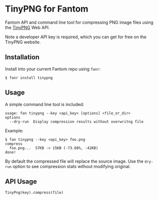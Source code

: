 # TinyPNG for Fantom

Fantom API and command line tool for compressing PNG image files using the
[TinyPNG](https://tinypng.com) Web API.

Note a developer API key is required, which you can get for free on the
TinyPNG website.

## Installation

Install into your current Fantom repo using `fanr`:

    $ fanr install tinypng

## Usage

A simple command line tool is included:

    usage: fan tinypng --key <api_key> [options] <file_or_dir>
    options
      --dry-run  Display compression results without overwritng file

Example:

    $ fan tinypng --key <api_key> foo.png
    compress
      foo.png...  57KB -> 15KB (-73.68%, -42KB)
    done!

By default the compressed file will replace the source image. Use the
`dry-run` option to see compression stats without modifying original.


## API Usage

    TinyPng(key).compress(file)